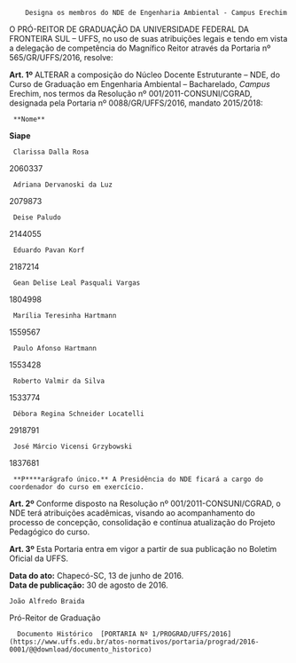         Designa os membros do NDE de Engenharia Ambiental - Campus Erechim  

O PRÓ-REITOR DE GRADUAÇÃO DA UNIVERSIDADE FEDERAL DA FRONTEIRA SUL – UFFS, no uso de suas atribuições legais e tendo em vista a delegação de competência do Magnífico Reitor através da Portaria nº 565/GR/UFFS/2016, resolve:

  

 **Art. 1º** ALTERAR a composição do Núcleo Docente Estruturante – NDE, do Curso de Graduação em Engenharia Ambiental – Bacharelado, *Campus* Erechim, nos termos da Resolução nº 001/2011-CONSUNI/CGRAD, designada pela Portaria nº 0088/GR/UFFS/2016, mandato 2015/2018:

     **Nome**

   **Siape**

     Clarissa Dalla Rosa

   2060337

     Adriana Dervanoski da Luz

   2079873

     Deise Paludo

   2144055

     Eduardo Pavan Korf

   2187214

     Gean Delise Leal Pasquali Vargas

   1804998

     Marília Teresinha Hartmann

   1559567

     Paulo Afonso Hartmann

   1553428

     Roberto Valmir da Silva

   1533774

     Débora Regina Schneider Locatelli

   2918791

     José Márcio Vicensi Grzybowski

   1837681

     **P****arágrafo único.** A Presidência do NDE ficará a cargo do coordenador do curso em exercício.

 **Art. 2º** Conforme disposto na Resolução nº 001/2011-CONSUNI/CGRAD, o NDE terá atribuições acadêmicas, visando ao acompanhamento do processo de concepção, consolidação e contínua atualização do Projeto Pedagógico do curso. 

 **Art. 3º** Esta Portaria entra em vigor a partir de sua publicação no Boletim Oficial da UFFS.

   **Data do ato:** Chapecó-SC, 13 de junho de 2016.   
 **Data de publicação:**  30 de agosto de 2016. 

    João Alfredo Braida   
 Pró-Reitor de Graduação 

      Documento Histórico  [PORTARIA Nº 1/PROGRAD/UFFS/2016](https://www.uffs.edu.br/atos-normativos/portaria/prograd/2016-0001/@@download/documento_historico)     
      